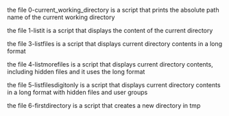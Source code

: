 the file 0-current_working_directory is a script that prints the absolute path name of the current working directory

the file 1-listit is a script that displays the content of the current directory

the file 3-listfiles is a script that displays current directory contents in a long format

the file 4-listmorefiles is a script that displays current directory contents, including hidden files and it uses the long format


the file 5-listfilesdigitonly is a script that displays current directory contents in a long format with hidden files and user groups

the file 6-firstdirectory is a script that creates a new directory in tmp



